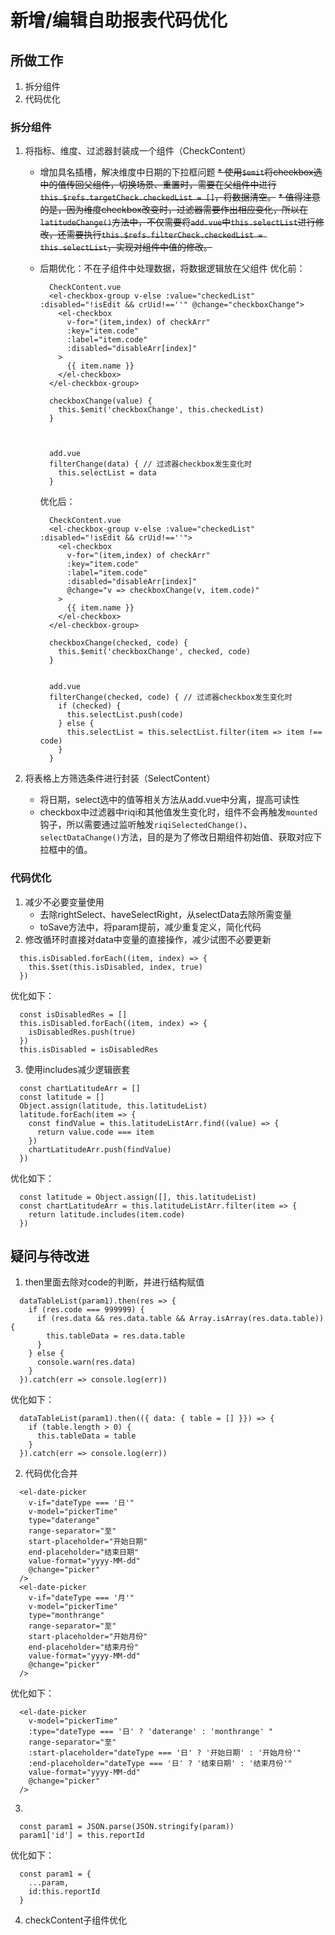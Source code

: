 # 新增/编辑自助报表代码优化

## 所做工作
1. 拆分组件
2. 代码优化

### 拆分组件
1. 将指标、维度、过滤器封装成一个组件（CheckContent）
   * 增加具名插槽，解决维度中日期的下拉框问题
   ~~* 使用`$emit`将checkbox选中的值传回父组件，切换场景、重置时，需要在父组件中进行`this.$refs.targetCheck.checkedList = []`，将数据清空。~~
   ~~* 值得注意的是，因为维度checkbox改变时，过滤器需要作出相应变化，所以在`latitudeChange()`方法中，不仅需要将`add.vue`中`this.selectList`进行修改，还需要执行`this.$refs.filterCheck.checkedList = this.selectList`，实现对组件中值的修改。~~  

    * 后期优化：不在子组件中处理数据，将数据逻辑放在父组件
      优化前：
      ```
        CheckContent.vue
        <el-checkbox-group v-else :value="checkedList" :disabled="!isEdit && crUid!==''" @change="checkboxChange">
          <el-checkbox
            v-for="(item,index) of checkArr"
            :key="item.code"
            :label="item.code"
            :disabled="disableArr[index]"
          >
            {{ item.name }}
          </el-checkbox>
        </el-checkbox-group>

        checkboxChange(value) {
          this.$emit('checkboxChange', this.checkedList)
        }



        add.vue
        filterChange(data) { // 过滤器checkbox发生变化时
          this.selectList = data
        }
      ```

      优化后：

      ```  
        CheckContent.vue
        <el-checkbox-group v-else :value="checkedList" :disabled="!isEdit && crUid!==''">
          <el-checkbox
            v-for="(item,index) of checkArr"
            :key="item.code"
            :label="item.code"
            :disabled="disableArr[index]"
            @change="v => checkboxChange(v, item.code)"
          >
            {{ item.name }}
          </el-checkbox>
        </el-checkbox-group>

        checkboxChange(checked, code) {
          this.$emit('checkboxChange', checked, code)
        }


        add.vue
        filterChange(checked, code) { // 过滤器checkbox发生变化时
          if (checked) {
            this.selectList.push(code)
          } else {
            this.selectList = this.selectList.filter(item => item !== code)
          }
        }
      ```

2. 将表格上方筛选条件进行封装（SelectContent）
    * 将日期，select选中的值等相关方法从add.vue中分离，提高可读性
    * checkbox中过滤器中riqi和其他值发生变化时，组件不会再触发`mounted`钩子，所以需要通过监听触发`riqiSelectedChange()`、`selectDataChange()`方法，目的是为了修改日期组件初始值、获取对应下拉框中的值。
   

### 代码优化
1. 减少不必要变量使用  
   * 去除rightSelect、haveSelectRight，从selectData去除所需变量
   * toSave方法中，将param提前，减少重复定义，简化代码
2. 修改循环时直接对data中变量的直接操作，减少试图不必要更新
  ```  
    this.isDisabled.forEach((item, index) => {
      this.$set(this.isDisabled, index, true)
    })
  ```
  优化如下：
  ```
    const isDisabledRes = []
    this.isDisabled.forEach((item, index) => {
      isDisabledRes.push(true)
    })
    this.isDisabled = isDisabledRes
  ```
3.  使用includes减少逻辑嵌套
```
  const chartLatitudeArr = []
  const latitude = []
  Object.assign(latitude, this.latitudeList)
  latitude.forEach(item => {
    const findValue = this.latitudeListArr.find((value) => {
      return value.code === item
    })
    chartLatitudeArr.push(findValue)
  })
```
优化如下：
```
  const latitude = Object.assign([], this.latitudeList)
  const chartLatitudeArr = this.latitudeListArr.filter(item => {
    return latitude.includes(item.code)
  })
```

## 疑问与待改进
1. then里面去除对code的判断，并进行结构赋值
```
  dataTableList(param1).then(res => {
    if (res.code === 999999) {
      if (res.data && res.data.table && Array.isArray(res.data.table)) {
        this.tableData = res.data.table
      }
    } else {
      console.warn(res.data)
    }
  }).catch(err => console.log(err))
```
优化如下：
```
  dataTableList(param1).then(({ data: { table = [] }}) => {
    if (table.length > 0) {
      this.tableData = table
    }
  }).catch(err => console.log(err))
```
2. 代码优化合并
```
  <el-date-picker
    v-if="dateType === '日'"
    v-model="pickerTime"
    type="daterange"
    range-separator="至"
    start-placeholder="开始日期"
    end-placeholder="结束日期"
    value-format="yyyy-MM-dd"
    @change="picker"
  />
  <el-date-picker
    v-if="dateType === '月'"
    v-model="pickerTime"
    type="monthrange"
    range-separator="至"
    start-placeholder="开始月份"
    end-placeholder="结束月份"
    value-format="yyyy-MM-dd"
    @change="picker"
  />
```
优化如下：
```
  <el-date-picker
    v-model="pickerTime"
    :type="dateType === '日' ? 'daterange' : 'monthrange' "
    range-separator="至"
    :start-placeholder="dateType === '日' ? '开始日期' : '开始月份'"
    :end-placeholder="dateType === '日' ? '结束日期' : '结束月份'"
    value-format="yyyy-MM-dd"
    @change="picker"
  />
```
3. 
```
  const param1 = JSON.parse(JSON.stringify(param))
  param1['id'] = this.reportId       
```
优化如下：
```
  const param1 = {
    ...param,
    id:this.reportId
  }
```
4. checkContent子组件优化